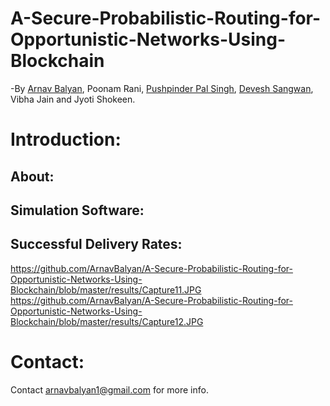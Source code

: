 # A-Secure-Probabilistic-Routing-for-Opportunistic-Networks-Using-Blockchain
-By [Arnav Balyan](https://github.com/ArnavBalyan), Poonam Rani, [Pushpinder Pal Singh](https://github.com/pushpinderpalsingh), [Devesh Sangwan](https://github.com/deveshsangwan), Vibha Jain and Jyoti Shokeen.
# Introduction:
## About:
## Simulation Software:
## Successful Delivery Rates:
https://github.com/ArnavBalyan/A-Secure-Probabilistic-Routing-for-Opportunistic-Networks-Using-Blockchain/blob/master/results/Capture11.JPG
https://github.com/ArnavBalyan/A-Secure-Probabilistic-Routing-for-Opportunistic-Networks-Using-Blockchain/blob/master/results/Capture12.JPG
# Contact:
Contact [arnavbalyan1@gmail.com](mailto:arnavbalyan1@gmail.com) for more info.
